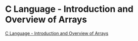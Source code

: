 # C Language - Introduction and Overview of Arrays
[C Language - Introduction and Overview of Arrays](https://aiwithcloud.com/2022/09/15/c_language___introduction_and_overview_of_arrays/)